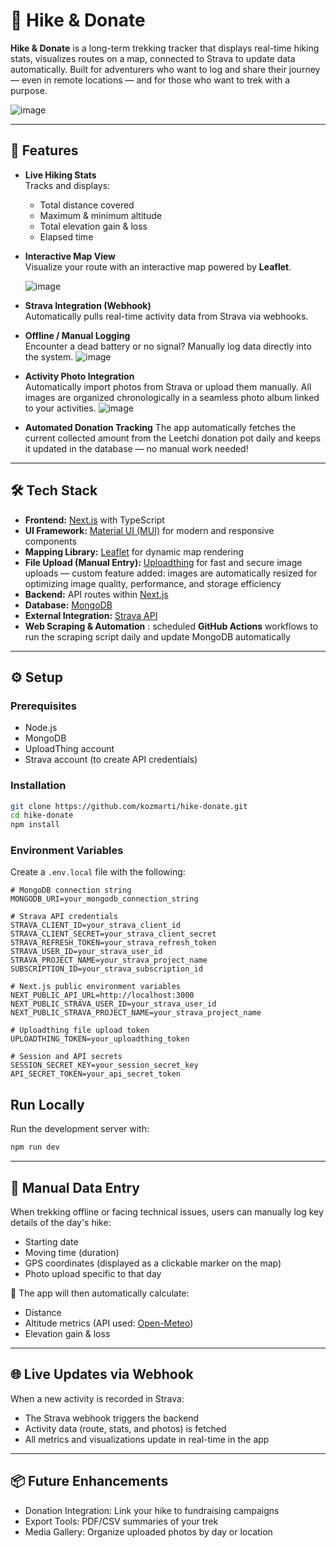 # 🥾 Hike & Donate

**Hike & Donate** is a long-term trekking tracker that displays real-time hiking stats, visualizes routes on a map, connected to Strava to update data automatically. Built for adventurers who want to log and share their journey — even in remote locations — and for those who want to trek with a purpose.


![image](https://github.com/user-attachments/assets/020df6bc-fe37-4c57-9723-2ae5141ad861)

---
## 🌄 Features

- **Live Hiking Stats**  
  Tracks and displays:  
  - Total distance covered  
  - Maximum & minimum altitude  
  - Total elevation gain & loss  
  - Elapsed time

- **Interactive Map View**  
  Visualize your route with an interactive map powered by **Leaflet**.

  ![image](https://github.com/user-attachments/assets/8a126634-0652-4b94-90e3-f5120e116525)


- **Strava Integration (Webhook)**  
  Automatically pulls real-time activity data from Strava via webhooks.

- **Offline / Manual Logging**  
  Encounter a dead battery or no signal? Manually log data directly into the system.
![image](https://github.com/user-attachments/assets/abdfe8fe-935b-4f7c-b2fa-01b00f073d8b)

- **Activity Photo Integration**   
Automatically import photos from Strava or upload them manually. All images are organized chronologically in a seamless photo album linked to your activities.
![image](https://github.com/user-attachments/assets/3a652585-6a4e-4213-93a6-29f3592c0324)

- **Automated Donation Tracking**
The app automatically fetches the current collected amount from the Leetchi donation pot daily and keeps it updated in the database — no manual work needed!

---

## 🛠️ Tech Stack

- **Frontend:** [Next.js](https://nextjs.org/) with TypeScript  
- **UI Framework:** [Material UI (MUI)](https://mui.com/) for modern and responsive components  
- **Mapping Library:** [Leaflet](https://leafletjs.com/) for dynamic map rendering  
- **File Upload (Manual Entry):** [Uploadthing](https://uploadthing.com/) for fast and secure image uploads — custom feature added: images are automatically resized for optimizing image quality, performance, and storage efficiency  
- **Backend:** API routes within [Next.js](https://nextjs.org/)  
- **Database:** [MongoDB](https://www.mongodb.com/)  
- **External Integration:** [Strava API](https://developers.strava.com/)  
- **Web Scraping & Automation** : scheduled **GitHub Actions** workflows to run the scraping script daily and update MongoDB automatically

---

## ⚙️ Setup

### Prerequisites

- Node.js  
- MongoDB  
- UploadThing account  
- Strava account (to create API credentials)  

### Installation

```bash
git clone https://github.com/kozmarti/hike-donate.git
cd hike-donate
npm install
```

### Environment Variables

Create a `.env.local` file with the following:

```env
# MongoDB connection string
MONGODB_URI=your_mongodb_connection_string

# Strava API credentials
STRAVA_CLIENT_ID=your_strava_client_id
STRAVA_CLIENT_SECRET=your_strava_client_secret
STRAVA_REFRESH_TOKEN=your_strava_refresh_token
STRAVA_USER_ID=your_strava_user_id
STRAVA_PROJECT_NAME=your_strava_project_name
SUBSCRIPTION_ID=your_strava_subscription_id

# Next.js public environment variables
NEXT_PUBLIC_API_URL=http://localhost:3000
NEXT_PUBLIC_STRAVA_USER_ID=your_strava_user_id
NEXT_PUBLIC_STRAVA_PROJECT_NAME=your_strava_project_name

# Uploadthing file upload token
UPLOADTHING_TOKEN=your_uploadthing_token

# Session and API secrets
SESSION_SECRET_KEY=your_session_secret_key
API_SECRET_TOKEN=your_api_secret_token
```

## Run Locally

Run the development server with:

```bash
npm run dev
```
---
## 🚨 Manual Data Entry

When trekking offline or facing technical issues, users can manually log key details of the day's hike:

- Starting date  
- Moving time (duration)  
- GPS coordinates (displayed as a clickable marker on the map)  
- Photo upload specific to that day  

🧠 The app will then automatically calculate:

- Distance  
- Altitude metrics (API used: [Open-Meteo](https://api.open-meteo.com))  
- Elevation gain & loss  

---

## 🌐 Live Updates via Webhook

When a new activity is recorded in Strava:

- The Strava webhook triggers the backend  
- Activity data (route, stats, and photos) is fetched  
- All metrics and visualizations update in real-time in the app  

---

## 📦 Future Enhancements

- Donation Integration: Link your hike to fundraising campaigns  
- Export Tools: PDF/CSV summaries of your trek  
- Media Gallery: Organize uploaded photos by day or location  
